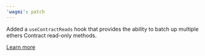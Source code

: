 ```yaml
---
'wagmi': patch
---
```


Added a `useContractReads` hook that provides the ability to batch up multiple ethers Contract read-only methods.

[Learn more](https://wagmi.sh/docs/hooks/useContractReads)
